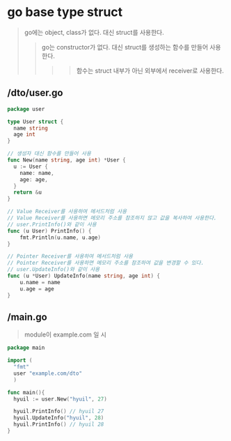 # go base type struct

> go에는 object, class가 없다. 대신 struct를 사용한다.
>
> > go는 constructor가 없다. 대신 struct를 생성하는 함수를 만들어 사용한다.
> >
> > > > 함수는 struct 내부가 아닌 외부에서 receiver로 사용한다.

## /dto/user.go

```go
package user

type User struct {
  name string
  age int
}

// 생성자 대신 함수를 만들어 사용
func New(name string, age int) *User {
  u := User {
    name: name,
    age: age,
  }
  return &u
}

// Value Receiver를 사용하여 메서드처럼 사용
// Value Receiver를 사용하면 메모리 주소를 참조하지 않고 값을 복사하여 사용한다.
// user.PrintInfo()와 같이 사용
func (u User) PrintInfo() {
    fmt.Println(u.name, u.age)
}

// Pointer Receiver를 사용하여 메서드처럼 사용
// Pointer Receiver를 사용하면 메모리 주소를 참조하여 값을 변경할 수 있다.
// user.UpdateInfo()와 같이 사용
func (u *User) UpdateInfo(name string, age int) {
    u.name = name
    u.age = age
}
```

## /main.go

> module이 example.com 일 시

```go
package main

import (
  "fmt"
  user "example.com/dto"
  )

func main(){
  hyuil := user.New("hyuil", 27)

  hyuil.PrintInfo() // hyuil 27
  hyuil.UpdateInfo("hyuil", 28)
  hyuil.PrintInfo() // hyuil 28
}
```
